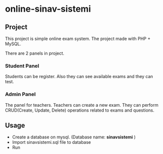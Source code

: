 # online-sinav-sistemi

## Project
This project is simple online exam system. The project made with PHP + MySQL. 

There are 2 panels in project.

### Student Panel
Students can be register. Also they can see available exams and they can test.

### Admin Panel
The panel for teachers. Teachers can create a new exam. They can perform CRUD(Create, Update, Delete) operations related to exams and questions.

## Usage 
- Create a database on mysql. (Database name: **sinavsistemi** )
- Import sinavsistemi.sql file to database
- Run
